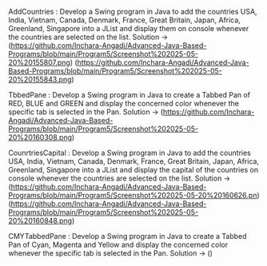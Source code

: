 AddCountries : Develop a Swing program in Java to add the countries USA, India, Vietnam, Canada,
Denmark, France, Great Britain, Japan, Africa, Greenland, Singapore into a JList and
display them on console whenever the countries are selected on the list.
Solution -> (https://github.com/Inchara-Angadi/Advanced-Java-Based-Programs/blob/main/Program5/Screenshot%202025-05-20%20155807.png)
            (https://github.com/Inchara-Angadi/Advanced-Java-Based-Programs/blob/main/Program5/Screenshot%202025-05-20%20155843.png)

TbbedPane : Develop a Swing program in Java to create a Tabbed Pan of RED, BLUE and GREEN and
display the concerned color whenever the specific tab is selected in the Pan.
Solution -> (https://github.com/Inchara-Angadi/Advanced-Java-Based-Programs/blob/main/Program5/Screenshot%202025-05-20%20160308.png)


CounrtriesCapital : Develop a Swing program in Java to add the countries USA, India, Vietnam, Canada,
Denmark, France, Great Britain, Japan, Africa, Greenland, Singapore into a JList and
display the capital of the countries on console whenever the countries are selected on the list.
Solution -> (https://github.com/Inchara-Angadi/Advanced-Java-Based-Programs/blob/main/Program5/Screenshot%202025-05-20%20160626.pn)
            (https://github.com/Inchara-Angadi/Advanced-Java-Based-Programs/blob/main/Program5/Screenshot%202025-05-20%20160848.png)

CMYTabbedPane : Develop a Swing program in Java to create a Tabbed Pan of Cyan, Magenta and Yellow and
display the concerned color whenever the specific tab is selected in the Pan.
Solution -> ()

